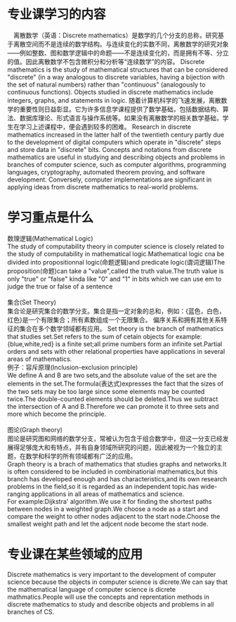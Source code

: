 # 专业课学习的内容
&emsp;离散数学（英语：Discrete mathematics）是数学的几个分支的总称，研究基于离散空间而不是连续的数学结构。与连续变化的实数不同，离散数学的研究对象——例如整数、图和数学逻辑中的命题——不是连续变化的，而是拥有不等、分立的值。因此离散数学不包含微积分和分析等“连续数学”的内容。
Discrete mathematics is the study of mathematical structures that can be considered "discrete" (in a way analogous to discrete variables, having a bijection with the set of natural numbers) rather than "continuous" (analogously to continuous functions). Objects studied in discrete mathematics include integers, graphs, and statements in logic.
随着计算机科学的飞速发展，离散数学的重要性则日益彰显。它为许多信息学课程提供了数学基础，包括数据结构、算法、数据库理论、形式语言与操作系统等。如果没有离散数学的相关数学基础，学生在学习上述课程中，便会遇到较多的困难。
Research in discrete mathematics increased in the latter half of the twentieth century partly due to the development of digital computers which operate in "discrete" steps and store data in "discrete" bits. Concepts and notations from discrete mathematics are useful in studying and describing objects and problems in branches of computer science, such as computer algorithms, programming languages, cryptography, automated theorem proving, and software development. Conversely, computer implementations are significant in applying ideas from discrete mathematics to real-world problems.
# 学习重点是什么
数理逻辑(Mathematical Logic)
<br>
The study of computability theory in computer science is closely related to the study of computability in mathematical logic.Mathematical logic cna be divided into propositionnal logic(命题逻辑)and predicate logic(谓词逻辑)The proposition(命题)can take a "value",called the truth value.The truth value is only "true" or "false" kinda like "0" and "1" in bits which we can use em to judge the true or false of a sentence
<br><br>
集合(Set Theory)
<br>
集合论是研究集合的数学分支。集合是指一定对象的总和，例如：{蓝色，白色，红色}是一个有限集合；所有素数组成一个无限集合。 偏序关系和拥有其他关系特征的集合在多个数学领域都有应用。
Set theory is the branch of mathematics that studies set.Set refers to the sum of cetain objects for example:{blue,white,red} is a finite set;all prime numbers form an infinite set.Partial orders and sets with other relational properties have applications in several areas of mathematics.
<br>
例子：容斥原理(Inclusion-exclusion principle)
<br>
We define A and B are two sets,and the absolute value of the set are the elements in the set.The formula(表达式)expresses the fact that the sizes of the two sets may be too large since some elements may be counted twice.The double-counted elements should be deleted.Thus we subtract the intersection of A and B.Therefore we can promote it to three sets and more which become the principle.
<br><br>
图论(Graph theory)
<br>
图论是研究图和网络的数学分支，常被认为包含于组合数学中，但这一分支已经发展得足够庞大和有特点，并有自身领域所研究的问题，因此被视为一个独立的主题，在数学和科学的所有领域都有广泛的应用。
<br>
Graph theory is a brach of mathematics that studies graphs and networks.It is often considered to be included in combinatiorial mathematics,but this branch has developed enough and has characteristics,and its own research problems in the field,so it is regarded as an independent topic.has wide-ranging applications in all areas of mathematics and science.
<br>
For example:Dijkstra' algorithm.We use it for finding the shortest paths between nodes in a weighted graph.We choose a node as a start and compare the weight to other nodes adjacent to the start node.Choose the smallest weight path and let the adjcent node become the start node.
# 专业课在某些领域的应用
Discrete mathematics is very important to the development of computer science because the objects in computer science is dicrete.We can say that the mathematical language of computer science is dicrete mathmatics.People will use the concepts and reprentation methods in discrete mathematics to study and describe objects and problems in all branches of CS.